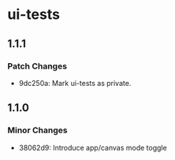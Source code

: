 # ui-tests

## 1.1.1

### Patch Changes

- 9dc250a: Mark ui-tests as private.

## 1.1.0

### Minor Changes

- 38062d9: Introduce app/canvas mode toggle
